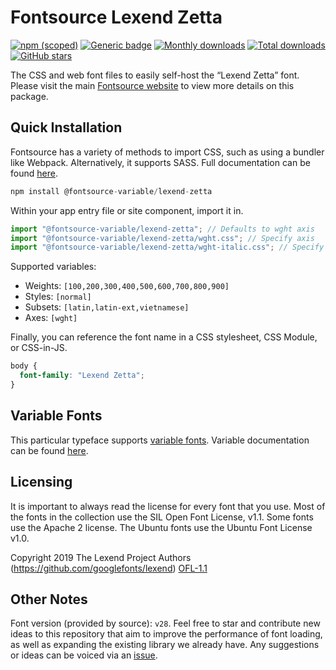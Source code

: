 # Fontsource Lexend Zetta

[![npm (scoped)](https://img.shields.io/npm/v/@fontsource/lexend-zetta?color=brightgreen)](https://www.npmjs.com/package/@fontsource/lexend-zetta) [![Generic badge](https://img.shields.io/badge/fontsource-passing-brightgreen)](https://github.com/fontsource/fontsource) [![Monthly downloads](https://badgen.net/npm/dm/@fontsource/lexend-zetta)](https://github.com/fontsource/fontsource) [![Total downloads](https://badgen.net/npm/dt/@fontsource/lexend-zetta)](https://github.com/fontsource/fontsource) [![GitHub stars](https://img.shields.io/github/stars/fontsource/fontsource.svg?style=social&label=Star)](https://github.com/fontsource/fontsource/stargazers)

The CSS and web font files to easily self-host the “Lexend Zetta” font. Please visit the main [Fontsource website](https://fontsource.org/fonts/lexend-zetta) to view more details on this package.

## Quick Installation

Fontsource has a variety of methods to import CSS, such as using a bundler like Webpack. Alternatively, it supports SASS. Full documentation can be found [here](https://fontsource.org/docs/getting-started/introduction).

```javascript
npm install @fontsource-variable/lexend-zetta
```

Within your app entry file or site component, import it in.

```javascript
import "@fontsource-variable/lexend-zetta"; // Defaults to wght axis
import "@fontsource-variable/lexend-zetta/wght.css"; // Specify axis
import "@fontsource-variable/lexend-zetta/wght-italic.css"; // Specify axis and style

```

Supported variables:
- Weights: `[100,200,300,400,500,600,700,800,900]`
- Styles: `[normal]`
- Subsets: `[latin,latin-ext,vietnamese]`
- Axes: `[wght]`

Finally, you can reference the font name in a CSS stylesheet, CSS Module, or CSS-in-JS.

```css
body {
  font-family: "Lexend Zetta";
}
```

## Variable Fonts

This particular typeface supports [variable fonts](https://developer.mozilla.org/en-US/docs/Web/CSS/CSS_Fonts/Variable_Fonts_Guide).
Variable documentation can be found [here](https://fontsource.org/docs/getting-started/variable).

## Licensing
It is important to always read the license for every font that you use.
Most of the fonts in the collection use the SIL Open Font License, v1.1. Some fonts use the Apache 2 license. The Ubuntu fonts use the Ubuntu Font License v1.0.

Copyright 2019 The Lexend Project Authors (https://github.com/googlefonts/lexend)
[OFL-1.1](http://scripts.sil.org/OFL)

## Other Notes
Font version (provided by source): `v28`.
Feel free to star and contribute new ideas to this repository that aim to improve the performance of font loading, as well as expanding the existing library we already have. Any suggestions or ideas can be voiced via an [issue](https://github.com/fontsource/fontsource/issues).